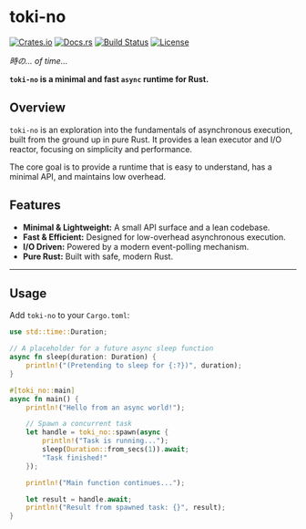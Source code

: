 # toki-no

[![Crates.io](https://img.shields.io/crates/v/toki-no.svg?style=flat-square)](https://crates.io/crates/toki-no)
[![Docs.rs](https://img.shields.io/docsrs/toki-no?style=flat-square)](https://docs.rs/toki-no)
[![Build Status](https://img.shields.io/github/actions/workflow/status/johvnik/toki-no/rust.yml?branch=main&style=flat-square)](https://github.com/johvnik/toki-no/actions)
[![License](https://img.shields.io/crates/l/toki-no.svg?style=flat-square)](https://github.com/johvnik/toki-no/blob/main/LICENSE)

*時の... of time...*

**`toki-no` is a minimal and fast `async` runtime for Rust.**

## Overview

`toki-no` is an exploration into the fundamentals of asynchronous execution, built from the ground up in pure Rust. It provides a lean executor and I/O reactor, focusing on simplicity and performance.

The core goal is to provide a runtime that is easy to understand, has a minimal API, and maintains low overhead.

## Features

* **Minimal & Lightweight:** A small API surface and a lean codebase.
* **Fast & Efficient:** Designed for low-overhead asynchronous execution.
* **I/O Driven:** Powered by a modern event-polling mechanism.
* **Pure Rust:** Built with safe, modern Rust.

---

## Usage

Add `toki-no` to your `Cargo.toml`:

```rust
use std::time::Duration;

// A placeholder for a future async sleep function
async fn sleep(duration: Duration) {
    println!("(Pretending to sleep for {:?})", duration);
}

#[toki_no::main]
async fn main() {
    println!("Hello from an async world!");

    // Spawn a concurrent task
    let handle = toki_no::spawn(async {
        println!("Task is running...");
        sleep(Duration::from_secs(1)).await;
        "Task finished!"
    });

    println!("Main function continues...");

    let result = handle.await;
    println!("Result from spawned task: {}", result);
}
```

